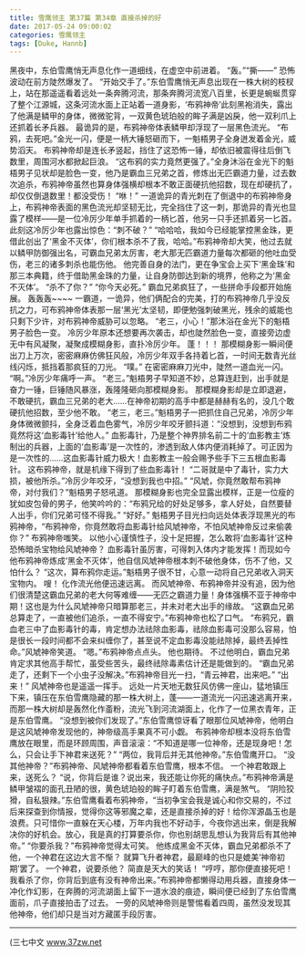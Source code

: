 ```yaml
---
title: 雪鹰领主 第37篇 第34章 直接杀掉的好
date: 2017-05-24 09:00:02
categories: 雪鹰领主
tags: [Duke, Hannb]
---
```


黑夜中，东伯雪鹰悄无声息化作一道细线，在虚空中前进着。
“轰。”“撕——”
恐怖波动在前方陡然爆发了。
“开始交手了。”东伯雪鹰悄无声息出现在一株大树的枝杈上，站在那遥遥看着远处一条奔腾河流，那条奔腾河流宽八百里，长更是蜿蜒贯穿了整个江源城，这条河流水面上正站着一道身影，‘布鸦神帝’此刻黑袍消失，露出了他满是鳞甲的身体，微微驼背，一双黄色琥珀般的眸子满是凶戾，他一双利爪上还抓着长矛兵器。
最诡异的是，布鸦神帝体表鳞甲却浮现了一层黑色流光。
“布鸦，去死吧。”金光一闪，便是一柄大锤怒砸而下，一魁梧男子全身迸发着金光，威势滔天。
布鸦神帝却是连长矛竖起，挡住了这恐怖一锤，却依旧被震得往后倒飞数里，周围河水都掀起巨浪。
“这布鸦的实力竟然更强了。”全身沐浴在金光下的魁梧男子见状却是脸色一变，他乃是霸血三兄弟之首，修炼出无匹霸道力量，过去数次追杀，布鸦神帝虽然也算身体强横却根本不敢正面硬抗他招数，现在却硬抗了，却仅仅倒退数里！都没受伤！
“咻！”
一道诡异的青光刺在了倒退中的布鸦神帝身上，布鸦神帝表面的黑色流光却坚韧无比，完全挡住了这一刺，那诡异的青光也显露了模样——是一位冷厉少年单手抓着的一柄匕首，他另一只手还抓着另一匕首。
此刻这冷厉少年也露出惊色：“刺不破？”
“哈哈哈，我如今已经能掌控黑金珠，更借此创出了‘黑金不灭体’，你们根本杀不了我，哈哈。”布鸦神帝却大笑，他过去就以鳞甲防御强出名，可霸血兄弟太厉害，老大那无匹霸道力量每次都砸的他吐血受伤，老三的诸多刺杀也能伤他。
他完善自身的法门，更在争宝会上买下‘黑金珠’和那三本典籍，终于借助黑金珠的力量，让自身防御达到新的境界，他称之为‘黑金不灭体’。
“杀不了你？”
“你今天必死。”
霸血兄弟疯狂了，一些拼命手段都开始施展。
轰轰轰~~~~
一霸道，一诡异，他们俩配合的完美，打的布鸦神帝几乎没反抗之力，可布鸦神帝体表那一层‘黑光’太坚韧，即便勉强刺破黑光，残余的威能也只剩下少许，对布鸦神帝威胁可以忽略。
“老三，小心！”那沐浴在金光下的魁梧男子脸色一变。
冷厉少年原本还想要再次袭击，却也陡然脸色一变，直接旁边虚无中有风凝聚，凝聚成模糊身影，直扑冷厉少年。
蓬！！！
那模糊身影一瞬间便出刀上万次，密密麻麻仿佛狂风般，冷厉少年双手各持着匕首，一时间无数青光丝线闪烁，抵挡着那疯狂的刀光。
“噗。”
在密密麻麻刀光中，陡然一道血光一闪。
“啊。”冷厉少年痛呼一声。
“老三。”魁梧男子早知道不妙，总算连赶到，出手就是奋力一锤，巨锤随风暴涨，轰隆隆砸向那模糊身影。
那模糊身影却是立即退避，不敢硬抗，霸血三兄弟的老大……在神帝初期的高手中都是赫赫有名的，没几个敢硬抗他招数，至少他不敢。
“老三，老三。”魁梧男子一把抓住自己兄弟，冷厉少年身体微微颤抖，全身泛着血色雾气，冷厉少年咬牙颤抖道：“没想到，没想到布鸦竟然将这‘血影毒针’给他人。”
血影毒针，乃是整个神界排名前二十的‘血影教主’炼制出的兵器，上面的‘血影毒’是一次性的，渗透到敌人体内便消耗掉了。可正因为是一次性的……这血影毒针威力极大！血影教主一般会赐予些手下三五根血影毒针。
这布鸦神帝，就是机缘下得到了些血影毒针！
“二哥就是中了毒针，实力大损，被他所杀。”冷厉少年咬牙，“没想到我也中招。”
“风虓，你竟然敢帮布鸦神帝，对付我们？”魁梧男子怒吼道。
那模糊身影也完全显露出模样，正是一位瘦的犹如皮包骨的男子，他笑吟吟的：“布鸦兄给的好处足够多，拿人好处，自然要替人出手，你们兄弟可怪不得我。”
“好好。”
魁梧男子目光扫向远处体表浮现黑光的布鸦神帝，“布鸦神帝，你竟然敢将血影毒针给风虓神帝，不怕风虓神帝反过来偷袭你？”
布鸦神帝嗤笑。
以他小心谨慎性子，没十足把握，怎么敢将‘血影毒针’这种恐怖暗杀宝物给风虓神帝？
血影毒针虽厉害，可得刺入体内才能发挥！而现如今他布鸦神帝炼成‘黑金不灭体’，他自信风虓神帝根本刺不破他身体，伤不了他，又怕什么？
“这次，算布鸦你走运。”魁梧男子很不甘，心意一动将自己兄弟收入洞天宝物内。
嗖！
化作流光他便迅速远离。
而风虓神帝、布鸦神帝并没有追，因为他们很清楚这霸血兄弟的老大何等难缠——无匹之霸道力量！身体强横不亚于神帝中期！这也是为什么风虓神帝只暗算那老三，并未对老大出手的缘故。
“这霸血兄弟总算走了，一直被他们追杀，一直不得安宁。”布鸦神帝也松了口气。
“布鸦兄，霸血老三中了血影毒针的毒，肯定想办法祛除血影毒，祛除血影毒可没那么容易，怕是很长一段时间都不会来纠缠你了，甚至说不定血影毒没能祛除掉，最终丢掉性命。”风虓神帝笑道。
“嗯。”布鸦神帝点点头。
他也期待。
不过他明白，霸血兄弟肯定求其他高手帮忙，虽受些苦头，最终祛除毒素估计还是能做到的。
“霸血兄弟走了，还剩下一个小虫子没解决。”布鸦神帝目光一扫，“青云神君，出来吧。”
“出来！”
风虓神帝也是遥遥一挥手。
远处一片天地无数狂风仿佛一座山，猛地镇压下来，镇压在东伯雪鹰隐藏的那一株大树上，蓬——一道流光一闪迅速逃离开来，而那一株大树却是轰然化作齑粉，流光飞到河流湖面上，化作了一位黑衣青年，正是东伯雪鹰。
“没想到被你们发现了。”东伯雪鹰惊讶看了眼那位风虓神帝，他明白是这风虓神帝发现他的，神帝级高手果真不可小觑。
布鸦神帝却根本没将东伯雪鹰放在眼里，而是环顾周围，声音滚滚：“不知道是哪一位神帝，还是现身吧！怎么，只会让手下神君来送死？”
“两位，我背后并无其他神帝。”东伯雪鹰开口。
“没其他神帝？”布鸦神帝、风虓神帝都看着东伯雪鹰，根本不信。
一个神君敢跟上来，送死么？
“说，你背后是谁？说出来，我还能让你死的痛快点。”布鸦神帝满是鳞甲皱褶的面孔丑陋的很，黄色琥珀般的眸子盯着东伯雪鹰，满是煞气。
“阴险狡猾，自私狠辣。”东伯雪鹰看着布鸦神帝，“当初争宝会我是诚心和你交易的，不过后来探查到你情报，觉得你这等邪魔之辈，还是直接杀掉的好！给你浑源晶玉也是浪费。只可惜你一直躲在天心楼，万年内我也不好动手，今夜你逃出来，倒是我解决你的好机会。放心，我是真的打算要杀你，你也别胡思乱想认为我背后有其他神帝。”
“你要杀我？”布鸦神帝觉得太可笑。
他练成黑金不灭体，霸血兄弟都杀不了他，一个神君在这边大言不惭？
就算飞升者神君，最巅峰的也只是媲美‘神帝初期’罢了。
一个神君，说要杀他？
简直是天大的笑话！
“哼哼，那你便直接死吧！我看杀了你，你背后到底有没有神帝出来。”布鸦神帝都懒得动用兵器，直接身体一冲化作幻影，在奔腾的河流湖面上留下一道水浪的痕迹，瞬间便已经到了东伯雪鹰面前，爪子直接拍击了过去。
一旁的风虓神帝则是警惕看着四周，虽然没发现其他神帝，他们却只是当对方藏匿手段厉害。
*******
(三七中文 www.37zw.net